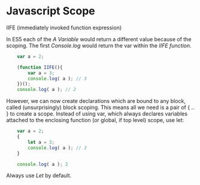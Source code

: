 # Javascript Scope

IIFE (immediately invoked function expression)

In ES5 each of the *A Variable* would return a different value because of the scoping. The first *Console.log* would return the var within the *IIFE function*.

```Javascript
	var a = 2;

	(function IIFE(){
		var a = 3;
		console.log( a ); // 3
	})();
	console.log( a ); // 2
```

However, we can now create declarations which are bound to any block, called (unsurprisingly) block scoping. This means all we need is a pair of { .. } to create a scope. Instead of using var, which always declares variables attached to the enclosing function (or global, if top level) scope, use let:


```Javascript
	var a = 2;
	{
		let a = 3;
		console.log( a ); // 3
	}

	console.log( a ); 2
```

Always use *Let* by default.
